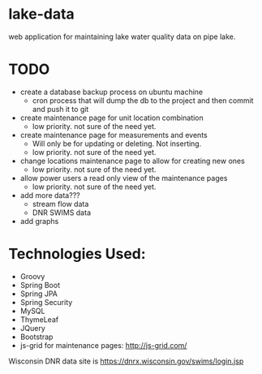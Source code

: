 # lake-data
web application for maintaining lake water quality data on pipe lake.

# TODO
 - create a database backup process on ubuntu machine
    - cron process that will dump the db to the project and then commit and push it to git
 - create maintenance page for unit location combination
    - low priority. not sure of the need yet.
 - create maintenance page for measurements and events
    - Will only be for updating or deleting. Not inserting.
    - low priority. not sure of the need yet.
 - change locations maintenance page to allow for creating new ones
    - low priority. not sure of the need yet.
 - allow power users a read only view of the maintenance pages
    - low priority. not sure of the need yet.
 - add more data???
    - stream flow data
    - DNR SWIMS data
 - add graphs

# Technologies Used:
- Groovy
- Spring Boot
- Spring JPA
- Spring Security
- MySQL
- ThymeLeaf
- JQuery
- Bootstrap
- js-grid for maintenance pages: http://js-grid.com/

Wisconsin DNR data site is https://dnrx.wisconsin.gov/swims/login.jsp
